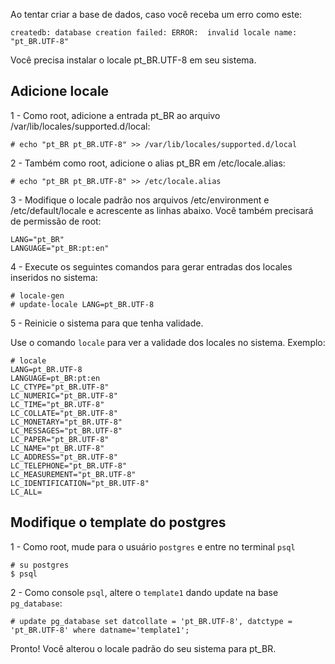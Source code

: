 Ao tentar criar a base de dados, caso você receba um erro como este: 

```
createdb: database creation failed: ERROR:  invalid locale name: "pt_BR.UTF-8"
```

Você precisa instalar o locale pt_BR.UTF-8 em seu sistema. 

## Adicione locale

1 - Como root, adicione a entrada pt_BR ao arquivo /var/lib/locales/supported.d/local:
```
# echo "pt_BR pt_BR.UTF-8" >> /var/lib/locales/supported.d/local
```

2 - Também como root, adicione o alias pt_BR em /etc/locale.alias:
```
# echo "pt_BR pt_BR.UTF-8" >> /etc/locale.alias
```

3 - Modifique o locale padrão nos arquivos /etc/environment e /etc/default/locale e acrescente as linhas abaixo. Você também precisará de permissão de root:
```
LANG="pt_BR"
LANGUAGE="pt_BR:pt:en"
```
4 - Execute os seguintes comandos para gerar entradas dos locales inseridos no sistema:
```
# locale-gen
# update-locale LANG=pt_BR.UTF-8
```

5 - Reinicie o sistema para que tenha validade. 

Use o comando `locale` para ver a validade dos locales no sistema. Exemplo: 
```
# locale
LANG=pt_BR.UTF-8
LANGUAGE=pt_BR:pt:en
LC_CTYPE="pt_BR.UTF-8"
LC_NUMERIC="pt_BR.UTF-8"
LC_TIME="pt_BR.UTF-8"
LC_COLLATE="pt_BR.UTF-8"
LC_MONETARY="pt_BR.UTF-8"
LC_MESSAGES="pt_BR.UTF-8"
LC_PAPER="pt_BR.UTF-8"
LC_NAME="pt_BR.UTF-8"
LC_ADDRESS="pt_BR.UTF-8"
LC_TELEPHONE="pt_BR.UTF-8"
LC_MEASUREMENT="pt_BR.UTF-8"
LC_IDENTIFICATION="pt_BR.UTF-8"
LC_ALL=
```

## Modifique o template do postgres

1 - Como root, mude para o usuário `postgres` e entre no terminal `psql`
```
# su postgres
$ psql
```
2 - Como console `psql`, altere o `template1` dando update na base `pg_database`:
```
# update pg_database set datcollate = 'pt_BR.UTF-8', datctype = 'pt_BR.UTF-8' where datname='template1';
```

Pronto! Você alterou o locale padrão do seu sistema para pt_BR. 